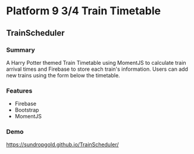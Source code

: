 # Platform 9 3/4 Train Timetable
## TrainScheduler

### Summary
A Harry Potter themed Train Timetable using MomentJS to calculate train arrival times and Firebase to store each train's information. Users can add new trains using the form below the timetable.

### Features
* Firebase
* Bootstrap
* MomentJS

### Demo
https://sundropgold.github.io/TrainScheduler/
